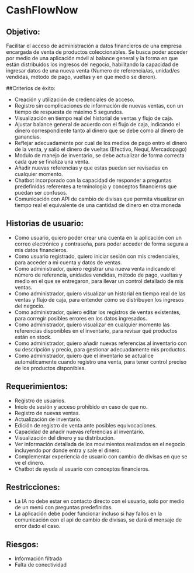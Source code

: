 # CashFlowNow
## Objetivo: 
Facilitar el acceso de administración a datos financieros de una empresa encargada de venta de productos coleccionables. Se busca poder acceder por medio de una aplicación móvil al balance general y la forma en que están distribuidos los ingresos del negocio, habilitando la capacidad de ingresar datos de una nueva venta (Numero de referencia/as, unidad/es vendidas, método de pago, vueltas y en que medio se dieron).

##Criterios de éxito:
-	Creación y utilización de credenciales de acceso.
-	Registro sin complicaciones de información de nuevas ventas, con un tiempo de respuesta de máximo 5 segundos.
-	Visualización en tiempo real del historial de ventas y flujo de caja.
-	Ajustar balance general de acuerdo con el flujo de caja, indicando el dinero correspondiente tanto al dinero que se debe como al dinero de ganancias.
-	Reflejar adecuadamente por cual de los medios de pago entro el dinero de la venta, y salió el dinero de vueltas (Efectivo, Nequí, Mercadopago)
-	Modulo de manejo de inventario, se debe actualizar de forma correcta cada que se finaliza una venta.
-	Añadir nuevas referencias y que estas puedan ser revisadas en cualquier momento.
-	Chatbot incorporado con la capacidad de responder a preguntas predefinidas referentes a terminología y conceptos financieros que puedan ser confusos.
-	Comunicación con API de cambio de divisas que permita visualizar en tiempo real el equivalente de una cantidad de dinero en otra moneda
## Historias de usuario:
- Como usuario, quiero poder crear una cuenta en la aplicación con un correo electrónico y contraseña, para poder acceder de forma segura a mis datos financieros.
- Como usuario registrado, quiero iniciar sesión con mis credenciales, para acceder a mi cuenta y datos de ventas.
- Como administrador, quiero registrar una nueva venta indicando el número de referencia, unidades vendidas, método de pago, vueltas y medio en el que se entregaron, para llevar un control detallado de mis ventas.
- Como administrador, quiero visualizar un historial en tiempo real de las ventas y flujo de caja, para entender cómo se distribuyen los ingresos del negocio.
- Como administrador, quiero editar los registros de ventas existentes, para corregir posibles errores en los datos ingresados.
- Como administrador, quiero visualizar en cualquier momento las referencias disponibles en el inventario, para revisar qué productos están en stock.
- Como administrador, quiero añadir nuevas referencias al inventario con su descripción y precio, para gestionar adecuadamente mis productos.
- Como administrador, quiero que el inventario se actualice automáticamente cuando registro una venta, para tener control preciso de los productos disponibles.
## Requerimientos:
-	Registro de usuarios.
-	Inicio de sesión y acceso prohibido en caso de que no.
-	Registro de nuevas ventas.
-	Actualización de inventario.
-	Edición de registro de venta ante posibles equivocaciones.
-	Capacidad de añadir nuevas referencias al inventario.
-	Visualización del dinero y su distribución.
-	Ver información detallada de los movimientos realizados en el negocio incluyendo por donde entra y sale el dinero.
-	Complementar experiencia de usuario con cambio de divisas en que se ve el dinero.
-	Chatbot de ayuda al usuario con conceptos financieros.
## Restricciones:
-	La IA no debe estar en contacto directo con el usuario, solo por medio de un menú con preguntas predefinidas.
-	La aplicación debe poder funcionar incluso si hay fallos en la comunicación con el api de cambio de divisas, se dará el mensaje de error dado el caso.
## Riesgos:
- Información filtrada
- Falta de conectividad
